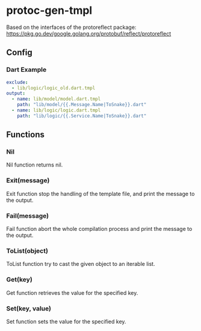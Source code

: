 # protoc-gen-tmpl

Based on the interfaces of the protoreflect package: <https://pkg.go.dev/google.golang.org/protobuf/reflect/protoreflect>

## Config

### Dart Example

```yaml
exclude:
  - lib/logic/logic_old.dart.tmpl
output:
  - name: lib/model/model.dart.tmpl
    path: "lib/model/{{.Message.Name|ToSnake}}.dart"
  - name: lib/logic/logic.dart.tmpl
    path: "lib/logic/{{.Service.Name|ToSnake}}.dart"
```

## Functions

### Nil

Nil function returns nil.

### Exit(message)

Exit function stop the handling of the template file, and print the message to the output.

### Fail(message)

Fail function abort the whole compilation process and print the message to the output.

### ToList(object)

ToList function try to cast the given object to an iterable list.

### Get(key)

Get function retrieves the value for the specified key.

### Set(key, value)

Set function sets the value for the specified key.
